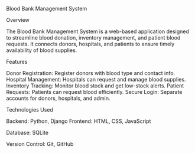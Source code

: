 Blood Bank Management System

Overview

The Blood Bank Management System is a web-based application designed to streamline blood donation, inventory management, and patient blood requests. It connects donors, hospitals, and patients to ensure timely availability of blood supplies.

Features

Donor Registration: Register donors with blood type and contact info.
Hospital Management: Hospitals can request and manage blood supplies.
Inventory Tracking: Monitor blood stock and get low-stock alerts.
Patient Requests: Patients can request blood efficiently.
Secure Login: Separate accounts for donors, hospitals, and admin.

Technologies Used

Backend: Python, Django
Frontend: HTML, CSS, JavaScript

Database: SQLite

Version Control: Git, GitHub
